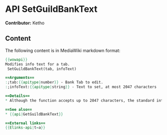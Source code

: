# API SetGuildBankText

**Contributor:** Ketho

## Content

The following content is in MediaWiki markdown format:

```mediawiki
{{wowapi}}
Modifies info text for a tab.
 SetGuildBankText(tab, infoText)

==Arguments==
:;tab:{{apitype|number}} - Bank Tab to edit.
:;infoText:{{apitype|string}} - Text to set, at most 2047 characters

==Details==
* Although the function accepts up to 2047 characters, the standard interface displays only 500.

==See also==
* {{api|GetGuildBankText}}

==External links==
{{Elinks-api|t=a}}
```
